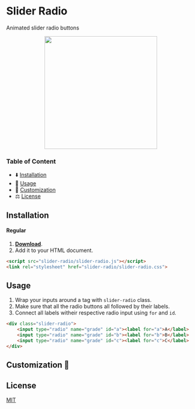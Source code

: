 # Slider Radio
Animated slider radio buttons

<p align="center">
<img width="300" src="https://thumbs.gfycat.com/HandmadeMajorEsok-size_restricted.gif" />
</p>

### Table of Content
- ⬇️ [Installation](#installation)
- 🎉 [Usage](#usage)
- 🤘 [Customization](#customization) 
- ⚖️ [License](#license)

## Installation
#### Regular
1. <a href="src/slider-radio.zip">**Download**</a>.
2. Add it to your HTML document.
```html
<script src="slider-radio/slider-radio.js"></script>
<link rel="stylesheet" href="slider-radio/slider-radio.css">
```

## Usage
1. Wrap your inputs around a tag with `slider-radio` class.
2. Make sure that all the radio buttons all followed by their labels.
3. Connect all labels witheir respective radio input using `for` and `id`.
```html
<div class="slider-radio">
    <input type="radio" name="grade" id="a"><label for="a">A</label>
    <input type="radio" name="grade" id="b"><label for="b">B</label>
    <input type="radio" name="grade" id="c"><label for="c">C</label>
</div>
```

## Customization 🎉


## License
[MIT](https://github.com/billoosijok/slider-radio/blob/master/LICENSE)
